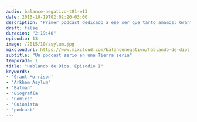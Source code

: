 ```yaml
---
audio: balance-negativo-t01-e13
date: 2015-10-19T02:02:20-03:00
description: "Primer podcast dedicado a ese ser que tanto amamos: Grant Morrison. Hablamos de su vida, sus creencias, nuestra relación con Él, y hacemos un análisis de su obra Arkham Asylum. ¡Es tiempo de empezar a difundir su palabra!"
draft: false
duracion: "2:19:40"
episodio: 13
image: /2015/10/asylum.jpg
mixcloudurl: https://www.mixcloud.com/balancenegativo/hablando-de-dios-episodio-i-balance-negativo-t01-e13/
subtitle: "Un podcast serio en una Tierra seria"
temporada: 1
title: "Hablando de Dios. Episodio I"
keywords: 
- 'Grant Morrison'
- 'Arkham Asylum'
- 'Batman'
- 'Biografía'
- 'Comics'
- 'Guionista'
- 'podcast'
---
```

